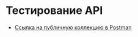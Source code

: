 # Тестирование API

 - [Ссылка на публичную коллекцию в Postman](https://www.postman.com/flight-cosmonaut-70887455/workspace/demoshopping/collection/31214816-036db6c5-dfb6-4424-a703-ef5f34151b18?action=share&creator=31214816)
